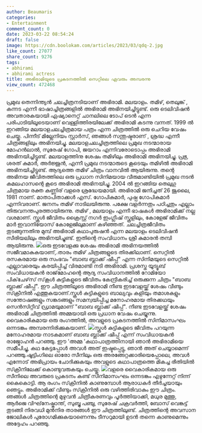 ```yaml
---
author: Beaumaris
categories:
- Entertainment
comment_count: 0
date: 2023-03-22 08:54:24
draft: false
image: https://cdn.boolokam.com/articles/2023/03/qdq-2.jpg
like_count: 27077
share_count: 9276
tags:
- abhirami
- abhirami actress
title: അഭിരാമിയുടെ പ്രകടനത്തിൽ സെറ്റിലെ ഏവരും അമ്പരന്നു
view_count: 472468
---
```


പ്രമുഖ തെന്നിന്ത്യൻ ചലച്ചിത്രനടിയാണ് അഭിരാമി. മലയാളം. തമിഴ്, തെലുങ്ക് , കന്നട എന്നീ ഭാഷാച്ചിത്രങ്ങളിൽ അഭിരാമി അഭിനയിച്ചിട്ടുണ്ട്. ഒരു ടെലിവിഷൻ അവതാരകയായി ഏഷ്യാനെറ്റ് ചാനലിലെ ടോപ് ടെൻ എന്ന പരിപാടിയിലൂടെയാണ് വെള്ളിത്തിരയിലേക്ക് അഭിരാമി കടന്നു വന്നത്. 1999 ൽ ഇറങ്ങിയ മലയാളചലച്ചിത്രമായ പത്രം എന്ന ചിത്രത്തിൽ ഒരു ചെറിയ വേഷം ചെയ്തു. പിന്നീട് മില്ലേനിയം സ്റ്റാർസ്, ഞങ്ങൾ സന്തുഷ്ടരാണ് , ശ്രദ്ധ എന്നീ ചിത്രങ്ങളിലും അഭിനയിച്ചു. മലയാളചലച്ചിത്രത്തിലെ പ്രമുഖ നടന്മാരായ മോഹൻലാൽ, സുരേഷ് ഗോപി, ജയറാം എന്നിവരോടൊപ്പം അഭിരാമി അഭിനയിച്ചിട്ടുണ്ട്. മലയാളത്തിനു ശേഷം തമിഴിലും അഭിരാമി അഭിനയിച്ചു. പ്രഭു, ശരത് കുമാർ, അർജ്ജുൻ, എന്നീ പ്രമുഖ നടന്മാരുടെ കൂടെയും തമിഴിൽ അഭിരാമി അഭിനയിച്ചിട്ടുണ്ട്. ആദ്യത്തെ തമിഴ് ചിത്രം വാ‍നവിൽ ആയിരുന്നു. തന്റെ അഭിനയ ജീവിതത്തിലെ ഒരു പ്രധാന സിനിമയായ വീരുമാണ്ടിയിൽ പ്രമുഖ നടൻ കമലഹാസന്റെ കൂടെ അഭിരാമി അഭിനയിച്ചു. 2004 ൽ ഇറങ്ങിയ തെലുഗു ചിത്രമായ രക്ത കണ്ണിര് വളരെ ശ്രദ്ധേയമായി. അഭിരാമി ജനിച്ചത് 26 ജൂലൈ, 1981 നാണ്. മാതാപിതാക്കൾ എസ്. ഗോപികുമാർ, പുഷ്പ ഗോപികുമാർ എന്നിവരാണ്. ജനനം തമിഴ് നാടിലയിരുന്നു. പക്ഷേ വളർന്നതും പഠിച്ചതും എല്ലാം തിരുവനന്തപുരത്തായിരുന്നു. തമിഴ് , മലയാളം എന്നീ ഭാഷകൾ അഭിരാമിക്ക് നല്ല വശമാണ്. സ്കൂൾ ജീവിതം ക്രൈസ്റ്റ് നഗർ ഇംഗ്ലീഷ് സ്കൂളിലും, കോളേജ് ജീവിതം മാർ ഇവാനിയോസ് കോളേജിലുമാണ് കഴിഞ്ഞത്. ചലച്ചിത്രജീവിതം തുടങ്ങുന്നതിനു മുമ്പ് അഭിരാമി കഥാപുരുഷൻ എന്ന മലയാളം ടെലിവിഷൻ സീരിയലിലും അഭിനയിച്ചുണ്ട്. ഇതിന്റെ സംവിധാനം ശ്രീ കുമാരൻ തമ്പി ആയിരുന്നു. ![](https://cdn.boolokam.com/articles/2023/03/qdq-2.jpg)ഒരു ഇടവേളക്കു ശേഷം അഭിരാമി അഭിനയത്തിൽ സജീവമാകുകയാണ്,.താരം തമിഴ് ചിത്രങ്ങളുടെ തിരക്കിലാണ്. സെറ്റിൽ രസകരമായ ഒരു സംഭവം "ബാബ ബ്ലാക്ക് ഷീപ്പ്" എന്ന സിനിമയുടെ സെറ്റിൽ എല്ലാവരെയും കരയിപ്പിച്ച് വിരമാണ്ടി നടി അഭിരാമി. പ്രശസ്ത യൂട്യൂബ് സംവിധായകൻ രാജ്‌മോഹന്റെ ആദ്യ സംവിധാനത്തിൽ റോമിയോ പിക്‌ചേഴ്‌സ് സ്‌കൂൾ കുട്ടികളുടെ ജീവിതം കേന്ദ്രീകരിച്ച് ഒരുക്കുന്ന ചിത്രം "ബാബ ബ്ലാക്ക് ഷീപ്പ്". ഈ ചിത്രത്തിലൂടെ അഭിരാമി നീണ്ട ഇടവേളയ്ക്ക് ശേഷം വീണ്ടും സ്‌ക്രീനിൽ എത്തുകയാണ്.സ്കൂൾ കുട്ടികളുടെ ബാല്യവും കളിയും തമാശകളും സന്തോഷങ്ങളും സങ്കടങ്ങളും സമന്വയിപ്പിച്ച മനോഹരമായ തിരക്കഥയും സെൻസിറ്റീവ് ഡ്രാമയുമാണ് "ബാബ ബ്ലാക്ക് ഷീപ്പ്". നീണ്ട ഇടവേളയ്ക്ക് ശേഷം അഭിരാമി ചിത്രത്തിൽ അമ്മയായി ഒരു പ്രധാന വേഷം ചെയ്യുന്നു. വൈകാരികമായ ഒരു രംഗത്തിൽ, അവളുടെ പ്രകടനത്തിൽ സിനിമാസംഘം ഒന്നടങ്കം അമ്പരന്നിരിക്കുകയാണ്. ![](https://cdn.boolokam.com/articles/2023/03/qrr2rr.jpg)സ്കൂൾ കുട്ടികളുടെ ജീവിതം പറയുന്ന മനോഹരമായ നാടകമാണ് ബാബ ബ്ലാക്ക് ഷീപ്പ് എന്ന് സംവിധായകൻ രാജ്മോഹൻ പറഞ്ഞു. ഈ 'അമ്മ 'കഥാപാത്രത്തിനായി ഞാൻ അഭിരാമിയെ സമീപിച്ചു, കഥ കേട്ടപ്പോൾ അവൾ അത് ഇഷ്ടപ്പെട്ടു, ഞാൻ അത് ചെയ്യാമെന്ന് പറഞ്ഞു.ഷൂട്ടിംഗിലെ ഓരോ സീനിലും ഒരു അരങ്ങേറ്റക്കാരിയെപ്പോലെ, അവൾ എന്നോട് അഭിപ്രായം ചോദിക്കുകയും അവളുടെ കഥാപാത്രത്തെ മികച്ച രീതിയിൽ സ്‌ക്രീനിലേക്ക് കൊണ്ടുവരുകയും ചെയ്തു. ![](https://cdn.boolokam.com/articles/2023/03/22-5.jpg)വളരെ വൈകാരികമായ ഒരു സീനിലെ അവരുടെ പ്രകടനം കണ്ട് സിനിമാസംഘം ഒന്നടങ്കം എഴുന്നേറ്റ് നിന്ന് കൈകൊട്ടി. ആ രംഗം സ്‌ക്രീനിൽ കാണുമ്പോൾ ആരാധകർ തീർച്ചയായും ഞെട്ടും. അഭിരാമിക്ക് വീണ്ടും സ്‌ക്രീനിൽ ഒരു വഴിത്തിരിവാകും ഈ ചിത്രം. ഞങ്ങൾ ചിത്രത്തിന്റെ മുഴുവൻ ചിത്രീകരണവും പൂർത്തിയാക്കി, മധുര മുത്തു, ആർജെ വിഘ്‌നേഷ്കാന്ത്, സുബ്ബു പഞ്ചു, സുരേഷ് ചക്രവർത്തി, ബോസ് വെങ്കട്ട് തുടങ്ങി നിരവധി മുൻനിര താരങ്ങൾ ഈ ചിത്രത്തിലുണ്ട്. ചിത്രത്തിന്റെ അവസാന ജോലികൾ പുരോഗമിക്കുകയാണെന്നും ടീസറുമായി ഉടൻ തന്നെ കാണുമെന്നും അദ്ദേഹം പറഞ്ഞു.